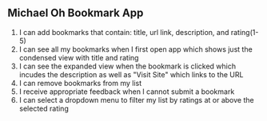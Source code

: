 ## Michael Oh Bookmark App

1. I can add bookmarks that contain: title, url link, description, and rating(1-5)
2. I can see all my bookmarks when I first open app which shows just the condensed view with title and rating
3. I can see the expanded view when the bookmark is clicked which incudes the description as well as "Visit Site" which links to the URL
4. I can remove bookmarks from my list
5. I receive appropriate feedback when I cannot submit a bookmark
6. I can select a dropdown menu to filter my list by ratings at or above the selected rating
